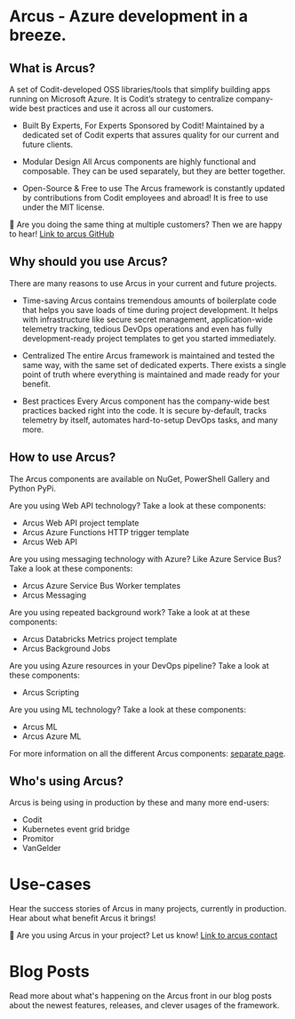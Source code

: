 # Arcus - Azure development in a breeze.

## What is Arcus?
A set of Codit-developed OSS libraries/tools that simplify building apps running on Microsoft Azure.
It is Codit’s strategy to centralize company-wide best practices and use it across all our customers.

* Built By Experts, For Experts
  Sponsored by Codit! Maintained by a dedicated set of Codit experts that assures quality for our current and future clients.

* Modular Design
  All Arcus components are highly functional and composable. They can be used separately, but they are better together.

* Open-Source & Free to use
  The Arcus framework is constantly updated by contributions from Codit employees and abroad!
  It is free to use under the MIT license.

🚩 Are you doing the same thing at multiple customers? Then we are happy to hear! [Link to arcus GitHub]()

## Why should you use Arcus?
There are many reasons to use Arcus in your current and future projects.

* Time-saving
  Arcus contains tremendous amounts of boilerplate code that helps you save loads of time during project development.
  It helps with infrastructure like secure secret management, application-wide telemetry tracking, tedious DevOps operations and even has fully development-ready project templates to get you started immediately.

* Centralized
  The entire Arcus framework is maintained and tested the same way, with the same set of dedicated experts. There exists a single point of truth where everything is maintained and made ready for your benefit.

* Best practices
  Every Arcus component has the company-wide best practices backed right into the code. It is secure by-default, tracks telemetry by itself, automates hard-to-setup DevOps tasks, and many more.

## How to use Arcus?
The Arcus components are available on NuGet, PowerShell Gallery and Python PyPi.

Are you using Web API technology? Take a look at these components:
* Arcus Web API project template
* Arcus Azure Functions HTTP trigger template
* Arcus Web API

Are you using messaging technology with Azure? Like Azure Service Bus? Take a look at these components:
* Arcus Azure Service Bus Worker templates
* Arcus Messaging

Are you using repeated background work? Take a look at at these components:
* Arcus Databricks Metrics project template
* Arcus Background Jobs

Are you using Azure resources in your DevOps pipeline? Take a look at these components:
* Arcus Scripting

Are you using ML technology? Take a look at these components:
* Arcus ML
* Arcus Azure ML

For more information on all the different Arcus components: [separate page]().

## Who's using Arcus?
Arcus is being using in production by these and many more end-users:

* Codit
* Kubernetes event grid bridge
* Promitor
* VanGelder

# Use-cases
Hear the success stories of Arcus in many projects, currently in production. Hear about what benefit Arcus it brings!

🚩  Are you using Arcus in your project? Let us know! [Link to arcus contact]()

# Blog Posts
Read more about what's happening on the Arcus front in our blog posts about the newest features, releases, and clever usages of the framework.